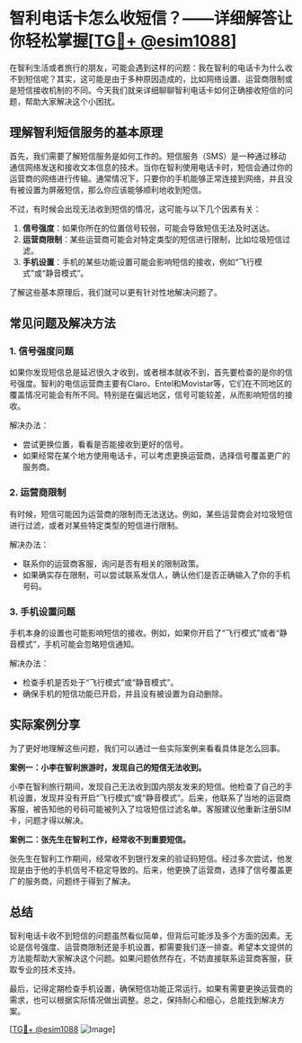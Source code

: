 # 智利电话卡怎么收短信？——详细解答让你轻松掌握[[TG💪+ @esim1088](https://t.me/s/esim1088)]

在智利生活或者旅行的朋友，可能会遇到这样的问题：我在智利的电话卡为什么收不到短信呢？其实，这可能是由于多种原因造成的，比如网络设置、运营商限制或是短信接收机制的不同。今天我们就来详细聊聊智利电话卡如何正确接收短信的问题，帮助大家解决这个小困扰。

## 理解智利短信服务的基本原理

首先，我们需要了解短信服务是如何工作的。短信服务（SMS）是一种通过移动通信网络发送和接收文本信息的技术。当你在智利使用电话卡时，短信会通过你的运营商的网络进行传输。通常情况下，只要你的手机能够正常连接到网络，并且没有被设置为屏蔽短信，那么你应该能够顺利地收到短信。

不过，有时候会出现无法收到短信的情况，这可能与以下几个因素有关：

1. **信号强度**：如果你所在的位置信号较弱，可能会导致短信无法及时送达。
2. **运营商限制**：某些运营商可能会对特定类型的短信进行限制，比如垃圾短信过滤。
3. **手机设置**：手机的某些功能设置可能会影响短信的接收，例如“飞行模式”或“静音模式”。

了解这些基本原理后，我们就可以更有针对性地解决问题了。

## 常见问题及解决方法

### 1. 信号强度问题

如果你发现短信总是延迟很久才收到，或者根本就收不到，首先要检查的是你的信号强度。智利的电信运营商主要有Claro、Entel和Movistar等，它们在不同地区的覆盖情况可能会有所不同。特别是在偏远地区，信号可能较差，从而影响短信的接收。

解决办法：
- 尝试更换位置，看看是否能接收到更好的信号。
- 如果经常在某个地方使用电话卡，可以考虑更换运营商，选择信号覆盖更广的服务商。

### 2. 运营商限制

有时候，短信可能因为运营商的限制而无法送达。例如，某些运营商会对垃圾短信进行过滤，或者对某些特定类型的短信进行限制。

解决办法：
- 联系你的运营商客服，询问是否有相关的限制政策。
- 如果确实存在限制，可以尝试联系发信人，确认他们是否正确输入了你的手机号码。

### 3. 手机设置问题

手机本身的设置也可能影响短信的接收。例如，如果你开启了“飞行模式”或者“静音模式”，手机可能会忽略短信通知。

解决办法：
- 检查手机是否处于“飞行模式”或“静音模式”。
- 确保手机的短信功能已开启，并且没有被设置为自动删除。

## 实际案例分享

为了更好地理解这些问题，我们可以通过一些实际案例来看看具体是怎么回事。

**案例一：小李在智利旅游时，发现自己的短信无法收到。**

小李在智利旅行期间，发现自己无法收到国内朋友发来的短信。他检查了自己的手机设置，发现并没有开启“飞行模式”或“静音模式”。后来，他联系了当地的运营商客服，被告知他的号码可能被列入了垃圾短信过滤名单。客服建议他重新注册SIM卡，问题才得以解决。

**案例二：张先生在智利工作，经常收不到重要短信。**

张先生在智利工作期间，经常收不到银行发来的验证码短信。经过多次尝试，他发现是由于他的手机信号不稳定导致的。后来，他更换了运营商，选择了信号覆盖更广的服务商，问题终于得到了解决。

## 总结

智利电话卡收不到短信的问题虽然看似简单，但背后可能涉及多个方面的因素。无论是信号强度、运营商限制还是手机设置，都需要我们逐一排查。希望本文提供的方法能帮助大家解决这个问题。如果问题依然存在，不妨直接联系运营商客服，获取专业的技术支持。

最后，记得定期检查手机设置，确保短信功能正常运行。如果有需要更换运营商的需求，也可以根据实际情况做出调整。总之，保持耐心和细心，总能找到解决方案。

[[TG💪+ @esim1088](https://t.me/s/esim1088) ![Image](https://i.postimg.cc/4NQfJmqS/Snipaste-2025-05-13-00-14-12.png)]
